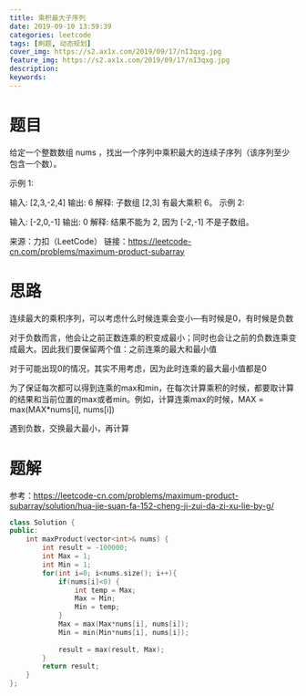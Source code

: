 ```yaml
---
title: 乘积最大子序列
date: 2019-09-10 13:59:39
categories: leetcode
tags: [刷题, 动态规划]
cover_img: https://s2.ax1x.com/2019/09/17/nI3qxg.jpg
feature_img: https://s2.ax1x.com/2019/09/17/nI3qxg.jpg
description:
keywords:
---
```


# 题目

给定一个整数数组 nums ，找出一个序列中乘积最大的连续子序列（该序列至少包含一个数）。

示例 1:

输入: [2,3,-2,4]
输出: 6
解释: 子数组 [2,3] 有最大乘积 6。
示例 2:

输入: [-2,0,-1]
输出: 0
解释: 结果不能为 2, 因为 [-2,-1] 不是子数组。

来源：力扣（LeetCode）
链接：https://leetcode-cn.com/problems/maximum-product-subarray

# 思路

连续最大的乘积序列，可以考虑什么时候连乘会变小—有时候是0，有时候是负数

对于负数而言，他会让之前正数连乘的积变成最小；同时也会让之前的负数连乘变成最大。因此我们要保留两个值：之前连乘的最大和最小值

对于可能出现0的情况，其实不用考虑，因为此时连乘的最大最小值都是0

为了保证每次都可以得到连乘的max和min，在每次计算乘积的时候，都要取计算的结果和当前位置的max或者min。例如，计算连乘max的时候，MAX = max(MAX*nums[i], nums[i])

遇到负数，交换最大最小，再计算



# 题解

参考：https://leetcode-cn.com/problems/maximum-product-subarray/solution/hua-jie-suan-fa-152-cheng-ji-zui-da-zi-xu-lie-by-g/


``` c++
class Solution {
public:
    int maxProduct(vector<int>& nums) {
        int result = -100000;
        int Max = 1;
        int Min = 1;
        for(int i=0; i<nums.size(); i++){
            if(nums[i]<0) {
                int temp = Max;
                Max = Min;
                Min = temp;
            }
            Max = max(Max*nums[i], nums[i]);
            Min = min(Min*nums[i], nums[i]);
            
            result = max(result, Max);
        }
        return result;
    }
};
```



